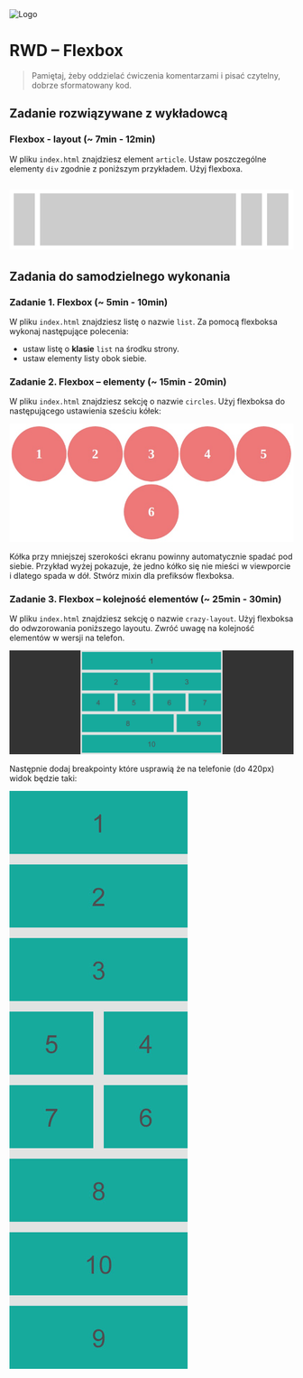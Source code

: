 <img alt="Logo" src="http://coderslab.pl/svg/logo-coderslab.svg" width="400">

# RWD &ndash; Flexbox

> Pamiętaj, żeby oddzielać ćwiczenia komentarzami i pisać czytelny, dobrze sformatowany kod.

## Zadanie rozwiązywane z wykładowcą

### Flexbox - layout (~ 7min - 12min)

W pliku `index.html` znajdziesz element `article`. Ustaw poszczególne elementy `div` zgodnie z poniższym przykładem. Użyj flexboxa.

![Flexbox](images/flex.png)
-------------------------------------------------------------------------------

## Zadania do samodzielnego wykonania

### Zadanie 1. Flexbox  (~ 5min - 10min)
W pliku `index.html` znajdziesz listę o nazwie `list`. Za pomocą flexboksa wykonaj następujące polecenia:
* ustaw listę o **klasie** ```list``` na środku strony.
* ustaw elementy listy obok siebie.


### Zadanie 2. Flexbox &ndash; elementy (~ 15min - 20min)
W pliku `index.html` znajdziesz sekcję o nazwie `circles`.
Użyj flexboksa do następującego ustawienia sześciu kółek:

![Flexbox](images/flex1.jpg)

Kółka przy mniejszej szerokości ekranu powinny automatycznie spadać pod siebie. Przykład wyżej pokazuje, że jedno kółko się nie mieści w viewporcie i dlatego spada w dół. Stwórz mixin dla prefiksów flexboksa.

### Zadanie 3. Flexbox &ndash; kolejność elementów (~ 25min - 30min)
W pliku `index.html` znajdziesz sekcję o nazwie `crazy-layout`.
Użyj flexboksa do odwzorowania poniższego layoutu. Zwróć uwagę na kolejność elementów w wersji na telefon.

![order](images/flex-layout-fullscreen.jpg)

Następnie dodaj breakpointy które usprawią że na telefonie (do 420px) widok będzie taki:

![order](images/flex-layout-mobile.jpg)
